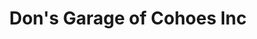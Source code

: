 ---
title: "Don's Garage of Cohoes Inc"
url: /cohoes/dons-garage-of-cohoes-inc/
shop: Autowerkstatt
---